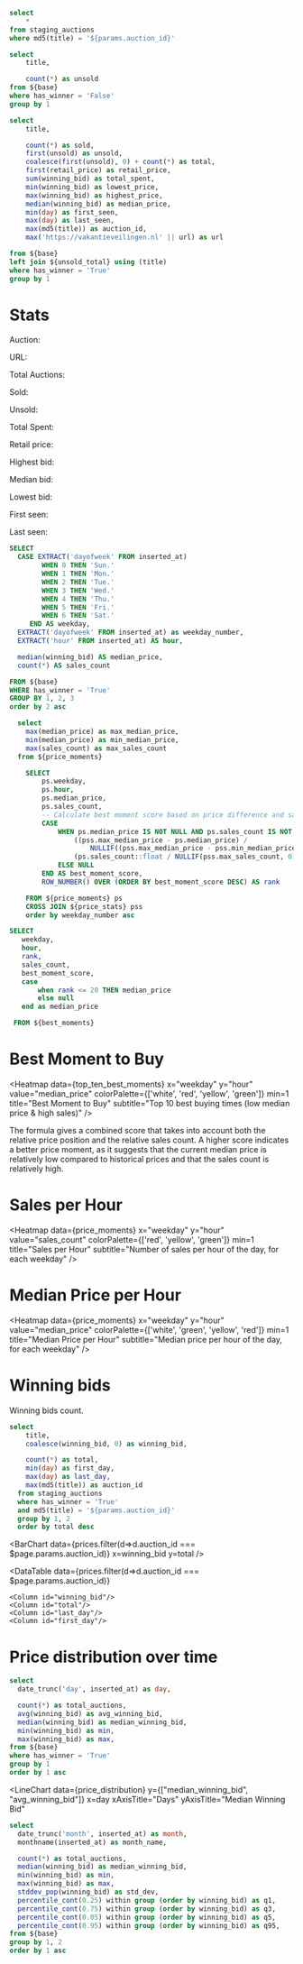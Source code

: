 ```sql base
select
    *
from staging_auctions
where md5(title) = '${params.auction_id}'
```



```sql unsold_total
select
    title,

    count(*) as unsold
from ${base}
where has_winner = 'False'
group by 1
```

```sql stats
select
    title,

    count(*) as sold,
    first(unsold) as unsold,
    coalesce(first(unsold), 0) + count(*) as total,
    first(retail_price) as retail_price,
    sum(winning_bid) as total_spent,
    min(winning_bid) as lowest_price,
    max(winning_bid) as highest_price,
    median(winning_bid) as median_price,
    min(day) as first_seen,
    max(day) as last_seen,
    max(md5(title)) as auction_id,
    max('https://vakantieveilingen.nl' || url) as url

from ${base}
left join ${unsold_total} using (title)
where has_winner = 'True'
group by 1
```

# Stats


Auction: <b><Value data={stats} column="title" /></b>

URL: <b><Value data={stats} column="url" /></b>

Total Auctions: <b><Value data={stats} column="total" /></b>

Sold: <b><Value data={stats} column="sold" /></b>

Unsold: <b><Value data={stats} column="unsold" /></b>

Total Spent: <b><Value data={stats} column="total_spent" /></b>

Retail price: <b><Value data={stats} column="retail_price" /></b>

Highest bid: <b><Value data={stats} column="highest_price" /></b>

Median bid: <b><Value data={stats} column="median_price" /></b>

Lowest bid: <b><Value data={stats} column="lowest_price" /></b>

First seen: <b><Value data={stats} column="first_seen" /></b>

Last seen: <b><Value data={stats} column="last_seen" /></b>



```sql price_moments
SELECT
  CASE EXTRACT('dayofweek' FROM inserted_at)
        WHEN 0 THEN 'Sun.'
        WHEN 1 THEN 'Mon.'
        WHEN 2 THEN 'Tue.'
        WHEN 3 THEN 'Wed.'
        WHEN 4 THEN 'Thu.'
        WHEN 5 THEN 'Fri.'
        WHEN 6 THEN 'Sat.'
     END AS weekday,
  EXTRACT('dayofweek' FROM inserted_at) as weekday_number,
  EXTRACT('hour' FROM inserted_at) AS hour,

  median(winning_bid) AS median_price,
  count(*) AS sales_count

FROM ${base}
WHERE has_winner = 'True'
GROUP BY 1, 2, 3
order by 2 asc
```

```sql price_stats
  select 
    max(median_price) as max_median_price,
    min(median_price) as min_median_price,
    max(sales_count) as max_sales_count
  from ${price_moments}
```

```sql best_moments
    SELECT
        ps.weekday,
        ps.hour,
        ps.median_price,
        ps.sales_count,
        -- Calculate best moment score based on price difference and sales volume
        CASE
            WHEN ps.median_price IS NOT NULL AND ps.sales_count IS NOT NULL THEN
                ((pss.max_median_price - ps.median_price) / 
                    NULLIF((pss.max_median_price - pss.min_median_price), 0)) *
                (ps.sales_count::float / NULLIF(pss.max_sales_count, 0))
            ELSE NULL
        END AS best_moment_score,
        ROW_NUMBER() OVER (ORDER BY best_moment_score DESC) AS rank

    FROM ${price_moments} ps
    CROSS JOIN ${price_stats} pss
    order by weekday_number asc
 ```

 ```sql top_ten_best_moments
 SELECT
    weekday,
    hour,
    rank,
    sales_count,
    best_moment_score,
    case
        when rank <= 20 THEN median_price
        else null
    end as median_price

  FROM ${best_moments}
 ```

# Best Moment to Buy

<Heatmap 
    data={top_ten_best_moments}
    x="weekday"
    y="hour"
    value="median_price"
    colorPalette={['white', 'red', 'yellow', 'green']}
    min=1
    title="Best Moment to Buy"
    subtitle="Top 10 best buying times (low median price & high sales)"
 />

The formula gives a combined score that takes into account both the relative price position and the relative sales count. A higher score indicates a better price moment, as it suggests that the current median price is relatively low compared to historical prices and that the sales count is relatively high.

 # Sales per Hour

 <Heatmap 
    data={price_moments}
    x="weekday"
    y="hour"
    value="sales_count"
    colorPalette={['red', 'yellow', 'green']}
    min=1
    title="Sales per Hour"
    subtitle="Number of sales per hour of the day, for each weekday"
 />

 # Median Price per Hour

 <Heatmap 
    data={price_moments}
    x="weekday"
    y="hour"
    value="median_price"
    colorPalette={['white', 'green', 'yellow', 'red']}
    min=1
    title="Median Price per Hour"
    subtitle="Median price per hour of the day, for each weekday"
 />


# Winning bids

Winning bids count.



```sql prices
select
    title,
    coalesce(winning_bid, 0) as winning_bid,

    count(*) as total,
    min(day) as first_day,
    max(day) as last_day,
    max(md5(title)) as auction_id
  from staging_auctions
  where has_winner = 'True'
  and md5(title) = '${params.auction_id}'
  group by 1, 2
  order by total desc
```

<BarChart
  data={prices.filter(d=>d.auction_id === $page.params.auction_id)}
  x=winning_bid
  y=total
/>

<DataTable 
  data={prices.filter(d=>d.auction_id === $page.params.auction_id)}
>
    <Column id="winning_bid"/>
    <Column id="total"/>
    <Column id="last_day"/>
    <Column id="first_day"/>
</DataTable>



# Price distribution over time

```sql price_distribution
select
  date_trunc('day', inserted_at) as day,

  count(*) as total_auctions,
  avg(winning_bid) as avg_winning_bid,
  median(winning_bid) as median_winning_bid,
  min(winning_bid) as min,
  max(winning_bid) as max,
from ${base}
where has_winner = 'True'
group by 1
order by 1 asc
```

<LineChart 
    data={price_distribution}
    y={["median_winning_bid", "avg_winning_bid"]}
    x=day
    xAxisTitle="Days"
    yAxisTitle="Median Winning Bid"
>
</LineChart>


```sql prices_daily
select
  date_trunc('month', inserted_at) as month,
  monthname(inserted_at) as month_name,

  count(*) as total_auctions,
  median(winning_bid) as median_winning_bid,
  min(winning_bid) as min,
  max(winning_bid) as max,
  stddev_pop(winning_bid) as std_dev,
  percentile_cont(0.25) within group (order by winning_bid) as q1,
  percentile_cont(0.75) within group (order by winning_bid) as q3,
  percentile_cont(0.05) within group (order by winning_bid) as q5,
  percentile_cont(0.95) within group (order by winning_bid) as q95,
from ${base}
group by 1, 2
order by 1 asc
```

<BoxPlot
    data={prices_daily}
    name=month_name
    midpoint=median_winning_bid
    min=min
    max=max
    intervalBottom=q5
    intervalTop=q95
/>
